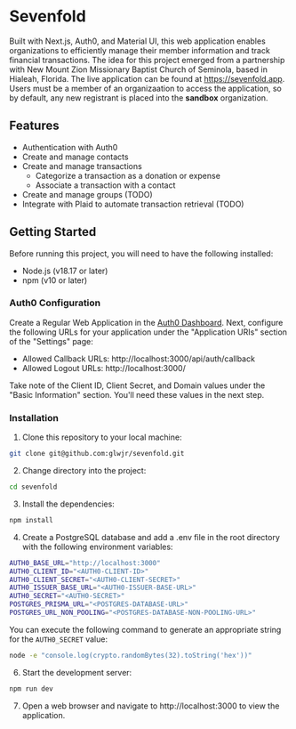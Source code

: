# Sevenfold

Built with Next.js, Auth0, and Material UI, this web application enables organizations to efficiently manage their member information and track financial transactions. The idea for this project emerged from a partnership with New Mount Zion Missionary Baptist Church of Seminola, based in Hialeah, Florida. The live application can be found at https://sevenfold.app. Users must be a member of an organizaation to access the application, so by default, any new registrant is placed into the **sandbox** organization.

## Features

- Authentication with Auth0
- Create and manage contacts
- Create and manage transactions
  - Categorize a transaction as a donation or expense
  - Associate a transaction with a contact
- Create and manage groups (TODO)
- Integrate with Plaid to automate transaction retrieval (TODO)

## Getting Started

Before running this project, you will need to have the following installed:

- Node.js (v18.17 or later)
- npm (v10 or later)

### Auth0 Configuration

Create a Regular Web Application in the [Auth0 Dashboard](https://manage.auth0.com/#/applications). Next, configure the following URLs for your application under the "Application URIs" section of the "Settings" page:

- Allowed Callback URLs: http://localhost:3000/api/auth/callback
- Allowed Logout URLs: http://localhost:3000/

Take note of the Client ID, Client Secret, and Domain values under the "Basic Information" section. You'll need these values in the next step.

### Installation

1. Clone this repository to your local machine:

```bash
git clone git@github.com:glwjr/sevenfold.git
```

2. Change directory into the project:

```bash
cd sevenfold
```

3. Install the dependencies:

```bash
npm install
```

4. Create a PostgreSQL database and add a .env file in the root directory with the following environment variables:

```bash
AUTH0_BASE_URL="http://localhost:3000"
AUTH0_CLIENT_ID="<AUTH0-CLIENT-ID>"
AUTH0_CLIENT_SECRET="<AUTH0-CLIENT-SECRET>"
AUTH0_ISSUER_BASE_URL="<AUTH0-ISSUER-BASE-URL>"
AUTH0_SECRET="<AUTH0-SECRET>"
POSTGRES_PRISMA_URL="<POSTGRES-DATABASE-URL>"
POSTGRES_URL_NON_POOLING="<POSTGRES-DATABASE-NON-POOLING-URL>"
```

You can execute the following command to generate an appropriate string for the `AUTH0_SECRET` value:

```bash
node -e "console.log(crypto.randomBytes(32).toString('hex'))"
```

6. Start the development server:

```bash
npm run dev
```

7. Open a web browser and navigate to http://localhost:3000 to view the application.
